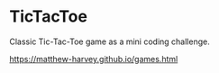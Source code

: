 # TicTacToe
Classic Tic-Tac-Toe game as a mini coding challenge.

https://matthew-harvey.github.io/games.html
